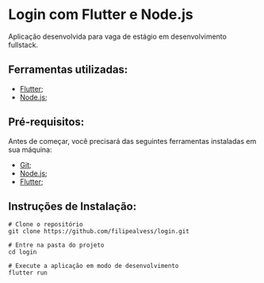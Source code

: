# Login com Flutter e Node.js
Aplicação desenvolvida para vaga de estágio em desenvolvimento fullstack.

## Ferramentas utilizadas:
- [Flutter](https://flutter.dev);  
- [Node.js](https://nodejs.org);  

## Pré-requisitos:
Antes de começar, você precisará das seguintes ferramentas instaladas em sua máquina:
- [Git](https://git-scm.com/downloads);  
- [Node.js](https://nodejs.org/en/);  
- [Flutter](https://flutter.dev/docs/get-started/install);  

## Instruções de Instalação:
```
# Clone o repositório
git clone https://github.com/filipealvess/login.git

# Entre na pasta do projeto
cd login

# Execute a aplicação em modo de desenvolvimento
flutter run
```